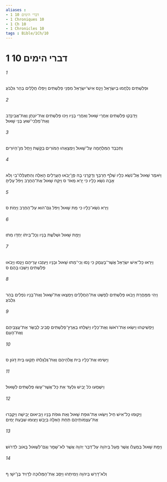 ```yaml
---
aliases : 
- 1 דברי הימים 10
- 1 Chroniques 10
- 1 Ch 10
- 1 Chronicles 10
tags : Bible/1Ch/10
---
```


# 1 דברי הימים 10

###### 1
וּפְלִשְׁתִּים נִלְחֲמוּ בְיִשְׂרָאֵל וַיָּנָס אִישׁ־יִשְׂרָאֵל מִפְּנֵי פְלִשְׁתִּים וַיִּפְּלוּ חֲלָלִים בְּהַר גִּלְבֹּעַ׃
###### 2
וַיַּדְבְּקוּ פְלִשְׁתִּים אַחֲרֵי שָׁאוּל וְאַחֲרֵי בָנָיו וַיַּכּוּ פְלִשְׁתִּים אֶת־יֹונָתָן וְאֶת־אֲבִינָדָב וְאֶת־מַלְכִּי־שׁוּעַ בְּנֵי שָׁאוּל׃
###### 3
וַתִּכְבַּד הַמִּלְחָמָה עַל־שָׁאוּל וַיִּמְצָאֻהוּ הַמֹּורִים בַּקָּשֶׁת וַיָּחֶל מִן־הַיֹּורִים׃
###### 4
וַיֹּאמֶר שָׁאוּל אֶל־נֹשֵׂא כֵלָיו שְׁלֹף חַרְבְּךָ וְדָקְרֵנִי בָהּ פֶּן־יָבֹאוּ הָעֲרֵלִים הָאֵלֶּה וְהִתְעַלְּלוּ־בִי וְלֹא אָבָה נֹשֵׂא כֵלָיו כִּי יָרֵא מְאֹד ס וַיִּקַּח שָׁאוּל אֶת־הַחֶרֶב וַיִּפֹּל עָלֶיהָ׃
###### 5
וַיַּרְא נֹשֵׂא־כֵלָיו כִּי מֵת שָׁאוּל וַיִּפֹּל גַּם־הוּא עַל־הַחֶרֶב וַיָּמֹת׃ ס
###### 6
וַיָּמָת שָׁאוּל וּשְׁלֹשֶׁת בָּנָיו וְכָל־בֵּיתֹו יַחְדָּו מֵתוּ׃
###### 7
וַיִּרְאוּ כָּל־אִישׁ יִשְׂרָאֵל אֲשֶׁר־בָּעֵמֶק כִּי נָסוּ וְכִי־מֵתוּ שָׁאוּל וּבָנָיו וַיַּעַזְבוּ עָרֵיהֶם וַיָּנֻסוּ וַיָּבֹאוּ פְלִשְׁתִּים וַיֵּשְׁבוּ בָּהֶם׃ ס
###### 8
וַיְהִי מִמָּחֳרָת וַיָּבֹאוּ פְלִשְׁתִּים לְפַשֵּׁט אֶת־הַחֲלָלִים וַיִּמְצְאוּ אֶת־שָׁאוּל וְאֶת־בָּנָיו נֹפְלִים בְּהַר גִּלְבֹּעַ׃
###### 9
וַיַּפְשִׁיטֻהוּ וַיִּשְׂאוּ אֶת־רֹאשֹׁו וְאֶת־כֵּלָיו וַיְשַׁלְּחוּ בְאֶרֶץ־פְלִשְׁתִּים סָבִיב לְבַשֵּׂר אֶת־עֲצַבֵּיהֶם וְאֶת־הָעָם׃
###### 10
וַיָּשִׂימוּ אֶת־כֵּלָיו בֵּית אֱלֹהֵיהֶם וְאֶת־גֻּלְגָּלְתֹּו תָקְעוּ בֵּית דָּגֹון׃ ס
###### 11
וַיִּשְׁמְעוּ כֹּל יָבֵישׁ גִּלְעָד אֵת כָּל־אֲשֶׁר־עָשׂוּ פְלִשְׁתִּים לְשָׁאוּל׃
###### 12
וַיָּקוּמוּ כָּל־אִישׁ חַיִל וַיִּשְׂאוּ אֶת־גּוּפַת שָׁאוּל וְאֵת גּוּפֹת בָּנָיו וַיְבִיאוּם יָבֵישָׁה וַיִּקְבְּרוּ אֶת־עַצְמֹותֵיהֶם תַּחַת הָאֵלָה בְּיָבֵשׁ וַיָּצוּמוּ שִׁבְעַת יָמִים׃
###### 13
וַיָּמָת שָׁאוּל בְּמַעֲלֹו אֲשֶׁר מָעַל בַּיהוָה עַל־דְּבַר יְהוָה אֲשֶׁר לֹא־שָׁמָר וְגַם־לִשְׁאֹול בָּאֹוב לִדְרֹושׁ׃
###### 14
וְלֹא־דָרַשׁ בַּיהוָה וַיְמִיתֵהוּ וַיַּסֵּב אֶת־הַמְּלוּכָה לְדָוִיד בֶּן־יִשָׁי׃ ף
